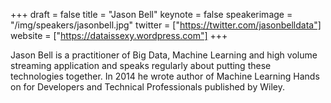+++
draft = false
title = "Jason Bell"
keynote = false
speakerimage = "/img/speakers/jasonbell.jpg"
twitter = ["https://twitter.com/jasonbelldata"]
website = ["https://dataissexy.wordpress.com"]
+++

Jason Bell is a practitioner of Big Data, Machine Learning and high volume streaming application and speaks regularly about putting these technologies together. In 2014 he wrote author of Machine Learning Hands on for Developers and Technical Professionals published by Wiley.